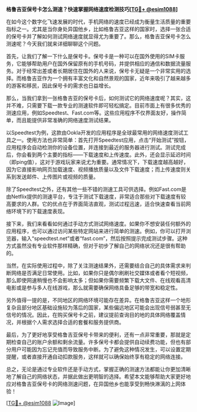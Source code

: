 **格鲁吉亚保号卡怎么测速？快速掌握网络速度检测技巧[[TG💪+ @esim1088](https://t.me/s/esim1088)]**

在如今这个数字化飞速发展的时代，手机网络的速度已经成为衡量生活质量的重要指标之一。尤其是当你身处异国他乡，比如格鲁吉亚这样的国家时，选择一张合适的保号卡并了解如何测试网络速度就显得尤为重要了。那么，格鲁吉亚保号卡怎么测速呢？今天我们就来详细聊聊这个问题。

首先，让我们了解一下什么是保号卡。保号卡是一种可以在国外使用的SIM卡服务，它能够帮助用户在国外保留原有的手机号码，并提供相应的通信和数据流量服务。对于经常出差或者长期居住在国外的人来说，保号卡无疑是一个非常实用的选择。而格鲁吉亚作为一个拥有丰富文化和自然景观的国家，近年来吸引了越来越多的游客和移民，因此保号卡的需求也日益增长。

那么，当我们拿到一张格鲁吉亚的保号卡后，如何测试它的网络速度呢？其实，这并不难，只需要下载一款专业的测速软件即可轻松搞定。目前市面上有很多优秀的测速应用，例如Speedtest、Fast.com等。这些应用程序不仅界面友好，操作简单，而且能提供非常准确的网络速度测试结果。

以Speedtest为例，这款由Ookla开发的应用程序是全球最常用的网络速度测试工具之一。使用方法也非常简单：首先打开Speedtest应用，点击“开始测试”按钮，应用程序会自动检测你的设备位置，并连接到最近的服务器进行测试。测试完成后，你会看到两个主要的指标——下载速度和上传速度。此外，还会显示延迟时间（即ping值），这对于游戏玩家来说尤为重要。通常情况下，下载速度越高越好，因为它直接影响网页加载速度、视频播放质量以及文件下载速度；而上传速度则关系到发送邮件、上传图片或视频的质量。

除了Speedtest之外，还有其他一些不错的测速工具可供选择。例如Fast.com是由Netflix提供的测速平台，专注于测试下载速度，非常适合那些对下载速度有较高要求的人群。它的优点在于界面简洁直观，测试过程迅速，适合快速查看当前网络环境下的下载速度表现。

接下来，我们来看看如何通过手动方式测试网络速度。如果你不想安装任何额外的应用程序，也可以通过访问某些特定网站来进行简单的测速。例如，你可以打开浏览器，输入“speedtest.net”或者“fast.com”，然后按照提示完成测试步骤。这种方式虽然没有专业软件那样精确，但对于初步了解自己的网络状况还是很有帮助的。

当然，在实际使用过程中，除了关注测速结果外，还需要结合自己的具体需求来判断网络是否满足日常使用。比如，如果你只是偶尔刷刷社交媒体或者看个短视频，那么即使网速稍慢也不会影响太多；但如果你需要频繁下载大文件、在线观看高清电影或是参与多人在线游戏，那么就需要确保网络具备足够的带宽和稳定性。

另外值得一提的是，不同地区的网络环境可能存在差异。在格鲁吉亚这样一个地形复杂且部分地区基础设施较为落后的国家，某些偏远地区可能会出现信号弱甚至无信号的情况。因此，在购买保号卡之前，建议提前查询目的地的具体网络覆盖情况，并根据个人需求选择合适的套餐和服务提供商。

最后，为了更好地享受格鲁吉亚保号卡带来的便利，还有一点非常重要，那就是定期检查自己的账户余额和剩余流量。许多保号卡都会提供自动续费功能，但也有部分用户可能因为忘记充值而导致服务中断。为了避免这种情况发生，可以设置定期提醒，或者直接开通自动扣款服务，这样就可以确保始终享有稳定的网络连接。

总之，无论是通过专业软件还是手动方式，掌握正确的测速方法都能让你更加清晰地了解自己的网络状态，并据此做出更明智的选择。希望本文能够帮助大家更好地应对格鲁吉亚保号卡的网络测速问题，在异国他乡也能享受到畅快淋漓的上网体验！

[[TG💪+ @esim1088](https://t.me/s/esim1088) ![Image](https://i.postimg.cc/4NQfJmqS/Snipaste-2025-05-13-00-14-12.png)]